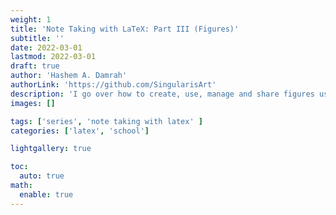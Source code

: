 ```yaml
---
weight: 1
title: 'Note Taking with LaTeX: Part III (Figures)'
subtitle: ''
date: 2022-03-01
lastmod: 2022-03-01
draft: true
author: 'Hashem A. Damrah'
authorLink: 'https://github.com/SingularisArt'
description: 'I go over how to create, use, manage and share figures using Inkscape with LaTeX along with NeoVim.'
images: []

tags: ['series', 'note taking with latex' ]
categories: ['latex', 'school']

lightgallery: true

toc:
  auto: true
math:
  enable: true
---
```

